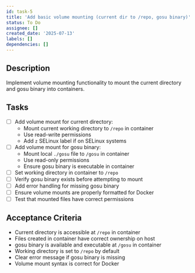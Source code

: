 ```yaml
---
id: task-5
title: 'Add basic volume mounting (current dir to /repo, gosu binary)'
status: To Do
assignee: []
created_date: '2025-07-13'
labels: []
dependencies: []
---
```


## Description

Implement volume mounting functionality to mount the current directory and gosu binary into containers.

## Tasks

- [ ] Add volume mount for current directory:
  - Mount current working directory to `/repo` in container
  - Use read-write permissions
  - Add `z` SELinux label if on SELinux systems
- [ ] Add volume mount for gosu binary:
  - Mount local `./gosu` file to `/gosu` in container
  - Use read-only permissions
  - Ensure gosu binary is executable in container
- [ ] Set working directory in container to `/repo`
- [ ] Verify gosu binary exists before attempting to mount
- [ ] Add error handling for missing gosu binary
- [ ] Ensure volume mounts are properly formatted for Docker
- [ ] Test that mounted files have correct permissions

## Acceptance Criteria

- Current directory is accessible at `/repo` in container
- Files created in container have correct ownership on host
- gosu binary is available and executable at `/gosu` in container
- Working directory is set to `/repo` by default
- Clear error message if gosu binary is missing
- Volume mount syntax is correct for Docker
